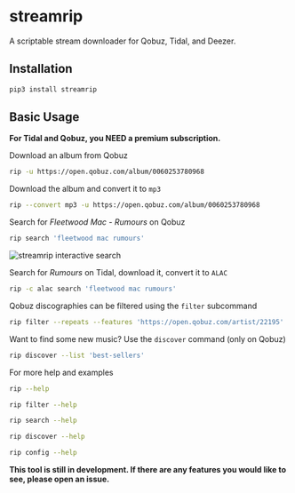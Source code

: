 # streamrip

A scriptable stream downloader for Qobuz, Tidal, and Deezer.



## Installation

```bash
pip3 install streamrip
```



## Basic Usage

**For Tidal and Qobuz, you NEED a premium subscription.**

Download an album from Qobuz

```bash
rip -u https://open.qobuz.com/album/0060253780968
```

Download the album and convert it to `mp3`

```bash
rip --convert mp3 -u https://open.qobuz.com/album/0060253780968
```

Search for *Fleetwood Mac - Rumours* on Qobuz

```bash
rip search 'fleetwood mac rumours'
```

![streamrip interactive search](demo/interactive_search.png)

Search for *Rumours* on Tidal, download it, convert it to `ALAC`

```bash
rip -c alac search 'fleetwood mac rumours'
```

Qobuz discographies can be filtered using the `filter` subcommand

```bash
rip filter --repeats --features 'https://open.qobuz.com/artist/22195'
```



Want to find some new music? Use the `discover` command (only on Qobuz)

```bash
rip discover --list 'best-sellers'
```



For more help and examples

```bash
rip --help
```

```bash
rip filter --help
```

```bash
rip search --help
```

```bash
rip discover --help
```

```bash
rip config --help
```

**This tool is still in development. If there are any features you would like to see, please open an issue.**

